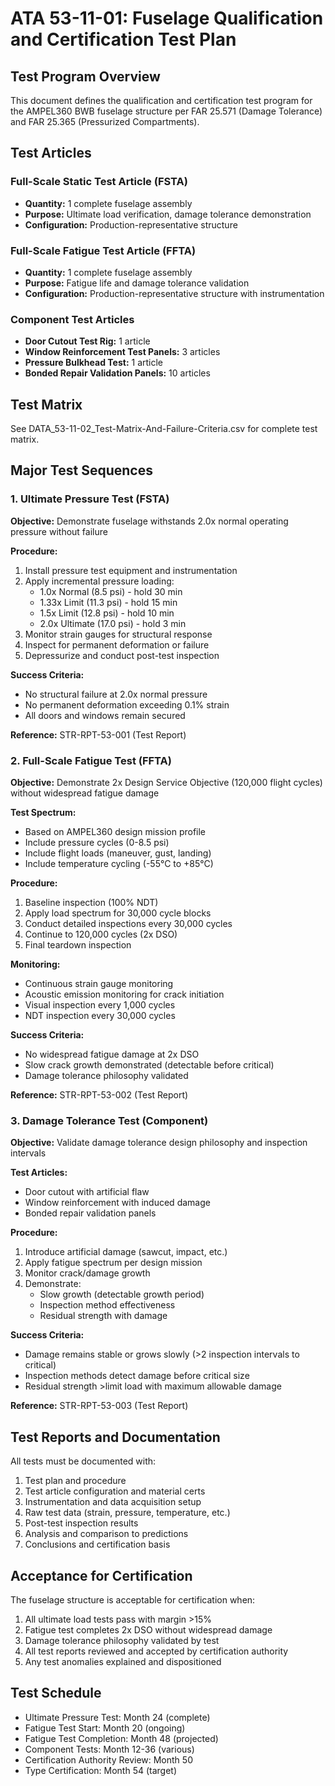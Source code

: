 # ATA 53-11-01: Fuselage Qualification and Certification Test Plan

## Test Program Overview
This document defines the qualification and certification test program for the AMPEL360 BWB fuselage structure per FAR 25.571 (Damage Tolerance) and FAR 25.365 (Pressurized Compartments).

## Test Articles

### Full-Scale Static Test Article (FSTA)
- **Quantity:** 1 complete fuselage assembly
- **Purpose:** Ultimate load verification, damage tolerance demonstration
- **Configuration:** Production-representative structure

### Full-Scale Fatigue Test Article (FFTA)
- **Quantity:** 1 complete fuselage assembly  
- **Purpose:** Fatigue life and damage tolerance validation
- **Configuration:** Production-representative structure with instrumentation

### Component Test Articles
- **Door Cutout Test Rig:** 1 article
- **Window Reinforcement Test Panels:** 3 articles
- **Pressure Bulkhead Test:** 1 article
- **Bonded Repair Validation Panels:** 10 articles

## Test Matrix
See DATA_53-11-02_Test-Matrix-And-Failure-Criteria.csv for complete test matrix.

## Major Test Sequences

### 1. Ultimate Pressure Test (FSTA)
**Objective:** Demonstrate fuselage withstands 2.0x normal operating pressure without failure

**Procedure:**
1. Install pressure test equipment and instrumentation
2. Apply incremental pressure loading:
   - 1.0x Normal (8.5 psi) - hold 30 min
   - 1.33x Limit (11.3 psi) - hold 15 min
   - 1.5x Limit (12.8 psi) - hold 10 min
   - 2.0x Ultimate (17.0 psi) - hold 3 min
3. Monitor strain gauges for structural response
4. Inspect for permanent deformation or failure
5. Depressurize and conduct post-test inspection

**Success Criteria:**
- No structural failure at 2.0x normal pressure
- No permanent deformation exceeding 0.1% strain
- All doors and windows remain secured

**Reference:** STR-RPT-53-001 (Test Report)

### 2. Full-Scale Fatigue Test (FFTA)
**Objective:** Demonstrate 2x Design Service Objective (120,000 flight cycles) without widespread fatigue damage

**Test Spectrum:**
- Based on AMPEL360 design mission profile
- Include pressure cycles (0-8.5 psi)
- Include flight loads (maneuver, gust, landing)
- Include temperature cycling (-55°C to +85°C)

**Procedure:**
1. Baseline inspection (100% NDT)
2. Apply load spectrum for 30,000 cycle blocks
3. Conduct detailed inspections every 30,000 cycles
4. Continue to 120,000 cycles (2x DSO)
5. Final teardown inspection

**Monitoring:**
- Continuous strain gauge monitoring
- Acoustic emission monitoring for crack initiation
- Visual inspection every 1,000 cycles
- NDT inspection every 30,000 cycles

**Success Criteria:**
- No widespread fatigue damage at 2x DSO
- Slow crack growth demonstrated (detectable before critical)
- Damage tolerance philosophy validated

**Reference:** STR-RPT-53-002 (Test Report)

### 3. Damage Tolerance Test (Component)
**Objective:** Validate damage tolerance design philosophy and inspection intervals

**Test Articles:**
- Door cutout with artificial flaw
- Window reinforcement with induced damage
- Bonded repair validation panels

**Procedure:**
1. Introduce artificial damage (sawcut, impact, etc.)
2. Apply fatigue spectrum per design mission
3. Monitor crack/damage growth
4. Demonstrate:
   - Slow growth (detectable growth period)
   - Inspection method effectiveness
   - Residual strength with damage

**Success Criteria:**
- Damage remains stable or grows slowly (>2 inspection intervals to critical)
- Inspection methods detect damage before critical size
- Residual strength >limit load with maximum allowable damage

**Reference:** STR-RPT-53-003 (Test Report)

## Test Reports and Documentation
All tests must be documented with:
1. Test plan and procedure
2. Test article configuration and material certs
3. Instrumentation and data acquisition setup
4. Raw test data (strain, pressure, temperature, etc.)
5. Post-test inspection results
6. Analysis and comparison to predictions
7. Conclusions and certification basis

## Acceptance for Certification
The fuselage structure is acceptable for certification when:
1. All ultimate load tests pass with margin >15%
2. Fatigue test completes 2x DSO without widespread damage
3. Damage tolerance philosophy validated by test
4. All test reports reviewed and accepted by certification authority
5. Any test anomalies explained and dispositioned

## Test Schedule
- Ultimate Pressure Test: Month 24 (complete)
- Fatigue Test Start: Month 20 (ongoing)
- Fatigue Test Completion: Month 48 (projected)
- Component Tests: Month 12-36 (various)
- Certification Authority Review: Month 50
- Type Certification: Month 54 (target)
